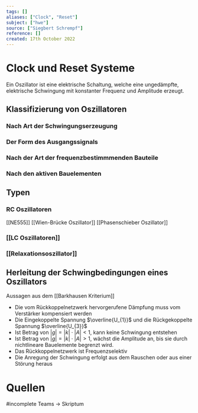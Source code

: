 ```yaml
---
tags: []
aliases: ["Clock", "Reset"]
subject: ["hwe"]
source: ["Siegbert Schrempf"]
reference: []
created: 17th October 2022
---
```


# Clock und Reset Systeme
Ein Oszillator ist eine elektrische Schaltung, welche eine ungedämpfte, elektrische Schwingung mit konstanter Frequenz und Amplitude erzeugt.

## Klassifizierung von Oszillatoren
### Nach Art der Schwingungserzeugung
### Der Form des Ausgangssignals
### Nach der Art der frequenzbestimmmenden Bauteile
### Nach den aktiven Bauelementen

## Typen
### RC Oszillatoren
[[NE555]]
[[Wien-Brücke Oszillator]]
[[Phasenschieber Oszillator]]

### [[LC Oszillatoren]]
### [[Relaxationsoszillator]]

## Herleitung der Schwingbedingungen eines Oszillators


Aussagen aus dem [[Barkhausen Kriterium]]

- Die vom Rückkoppelnetzwerk hervorgerufene Dämpfung muss vom Verstärker kompensiert werden 
- Die Eingekoppelte Spannung $\overline{U_{1}}$ und die Rückgekoppelte Spannung $\overline{U_{3}}$
- Ist Betrag von $|g|=|k|\cdot|A|< 1$, kann keine Schwingung entstehen
- Ist Betrag von $|g|=|k|\cdot|A|> 1$, wächst die Amplitude an, bis sie durch nichtlineare Bauelemente begrenzt wird.
- Das Rückkoppelnetzwerk ist Frequenzselektiv
- Die Anregung der Schwingung erfolgt aus dem Rauschen oder aus einer Störung heraus






# Quellen
#incomplete 
Teams -> Skriptum